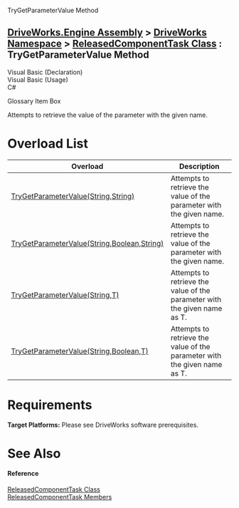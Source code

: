 TryGetParameterValue Method   
  
[DriveWorks.Engine Assembly](topic2156.md) > [DriveWorks Namespace](topic2159.md) > [ReleasedComponentTask Class](topic5061.md) : TryGetParameterValue Method  
---  
  
Visual Basic (Declaration)    
Visual Basic (Usage)    
C# 

Glossary Item Box

Attempts to retrieve the value of the parameter with the given name. 

# Overload List

Overload| Description  
---|---  
[TryGetParameterValue(String,String)](topic5075.md)| Attempts to retrieve the value of the parameter with the given name.   
[TryGetParameterValue(String,Boolean,String)](topic5076.md)| Attempts to retrieve the value of the parameter with the given name.   
[TryGetParameterValue<T>(String,T)](topic5077.md)| Attempts to retrieve the value of the parameter with the given name as T.   
[TryGetParameterValue<T>(String,Boolean,T)](topic5078.md)| Attempts to retrieve the value of the parameter with the given name as T.   
  
# Requirements

**Target Platforms:** Please see DriveWorks software prerequisites.

# See Also

#### Reference

[ReleasedComponentTask Class](topic5061.md)   
[ReleasedComponentTask Members](topic5062.md)


